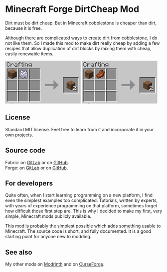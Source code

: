# Minecraft Forge DirtCheap Mod

Dirt must be dirt cheap. But in Minecraft cobblestone is cheaper than dirt, because it is free.

Although there are complicated ways to create dirt from cobblestone, I do not like them. 
So I made this mod to make dirt really cheap by adding a few recipes that allow duplication
of dirt blocks by mixing them with cheap, easily renewable items. 

![Recipe1](images/recipe1.png) ![Recipe2](images/recipe2.png)

## License

Standard MIT license. Feel free to learn from it and incorporate it in your own projects.

## Source code

Fabric: on [GitLab](https://gitlab.com/pintergabor/dirtcheap.git) or on [GitHub](https://github.com/pinter-gabor-at/dirtcheap.git).  
Forge: on [GitLab](https://gitlab.com/pintergabor/dirtcheap-forge.git) or on [GitHub](https://github.com/pinter-gabor-at/dirtcheap-forge.git).

## For developers

Quite often, when I start learning programming on a new platform, I find even the simplest examples too complicated.
Tutorials, written by experts, with years of experience programming on that platform, sometimes forget how difficult those first step are.
This is why I decided to make my first, very simple, Minecraft mods publicly available.

This mod is probably the simplest possible which adds something usable to Minecraft. The source code is short, and fully documented. It is a good starting point for anyone new to modding.  

## See also

My other mods on [Modrinth](https://modrinth.com/user/pinter.gabor) and on [CurseForge](https://www.curseforge.com/members/pintergabor/projects).
